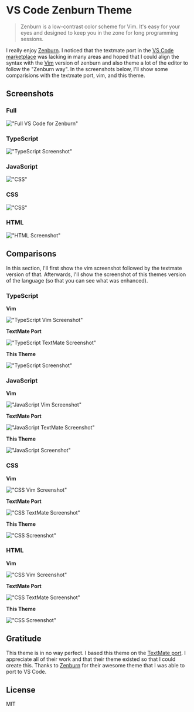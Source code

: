 # VS Code Zenburn Theme

> Zenburn is a low-contrast color scheme for Vim. It's easy for your eyes and designed to keep you in the zone for long programming sessions.


I really enjoy [Zenburn][0]. I noticed that the textmate port in the [VS Code marketplace][1] was lacking in many areas and hoped that I could align the syntax with the [Vim][2] version of zenburn and also theme a lot of the editor to follow the "Zenburn way". In the screenshots below, I'll show some comparisions with the textmate port, vim, and this theme.

## Screenshots

### Full
!["Full VS Code for Zenburn"][3]

### TypeScript
!["TypeScript Screenshot"][6]

### JavaScript
!["CSS"][5]

### CSS
!["CSS"][4]

### HTML
!["HTML Screenshot"][7]

## Comparisons

In this section, I'll first show the vim screenshot followed by the textmate version of that. Afterwards, I'll show the screenshot of this themes version of the language (so that you can see what was enhanced).

### TypeScript

**Vim**

!["TypeScript Vim Screenshot"][14]

**TextMate Port**

!["TypeScript TextMate Screenshot"][10]

**This Theme**

!["TypeScript Screenshot"][6]

### JavaScript

**Vim**

!["JavaScript Vim Screenshot"][13]

**TextMate Port**

!["JavaScript TextMate Screenshot"][9]

**This Theme**

!["JavaScript Screenshot"][5]

### CSS

**Vim**

!["CSS Vim Screenshot"][12]

**TextMate Port**

!["CSS TextMate Screenshot"][8]

**This Theme**

!["CSS Screenshot"][4]

### HTML

**Vim**

!["CSS Vim Screenshot"][15]

**TextMate Port**

!["CSS TextMate Screenshot"][11]

**This Theme**

!["CSS Screenshot"][7]

## Gratitude

This theme is in no way perfect. I based this theme on the [TextMate port][1]. I appreciate all of their work and that their theme existed so that I could create this. Thanks to [Zenburn][0] for their awesome theme that I was able to port to VS Code.

## License

MIT


[0]: http://kippura.org/zenburnpage/ "Zenburn main website"
[1]: https://github.com/gerane/VSCode-ZenburnTheme "Zenburn for VS Code"
[2]: https://github.com/jnurmine/Zenburn "Zenburn for Vim"

[3]: https://github.com/ryanolsonx/vscode-zenburn-theme/raw/master/screenshots/full.png "New Zenburn for VS Code"
[4]: https://github.com/ryanolsonx/vscode-zenburn-theme/raw/master/screenshots/css.png "CSS Screenshot"
[5]: https://github.com/ryanolsonx/vscode-zenburn-theme/raw/master/screenshots/js.png "JavaScript Screenshot"
[6]: https://github.com/ryanolsonx/vscode-zenburn-theme/raw/master/screenshots/ts.png "TypeScript Screenshot"
[7]: https://github.com/ryanolsonx/vscode-zenburn-theme/raw/master/screenshots/html.png "HTML Screenshot"
[8]: https://github.com/ryanolsonx/vscode-zenburn-theme/raw/master/screenshots/css-other.png "CSS TextMate Screenshot"
[9]: https://github.com/ryanolsonx/vscode-zenburn-theme/raw/master/screenshots/js-other.png "JavaScript TextMate Screenshot"
[10]: https://github.com/ryanolsonx/vscode-zenburn-theme/raw/master/screenshots/ts-other.png "TypeScript TextMate Screenshot"
[11]: https://github.com/ryanolsonx/vscode-zenburn-theme/raw/master/screenshots/html-other.png "HTML TextMate Screenshot"
[12]: https://github.com/ryanolsonx/vscode-zenburn-theme/raw/master/screenshots/css-vim.png "CSS Vim Screenshot"
[13]: https://github.com/ryanolsonx/vscode-zenburn-theme/raw/master/screenshots/js-vim.png "JavaScript Vim Screenshot"
[14]: https://github.com/ryanolsonx/vscode-zenburn-theme/raw/master/screenshots/ts-vim.png "TypeScript Vim Screenshot"
[15]: https://github.com/ryanolsonx/vscode-zenburn-theme/raw/master/screenshots/html-vim.png "HTML Vim Screenshot"